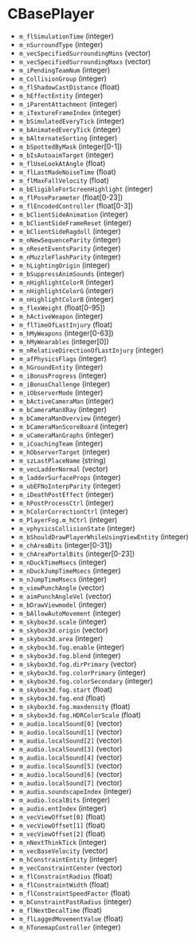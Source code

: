 # CBasePlayer

* `m_flSimulationTime` (integer)
* `m_nSurroundType` (integer)
* `m_vecSpecifiedSurroundingMins` (vector)
* `m_vecSpecifiedSurroundingMaxs` (vector)
* `m_iPendingTeamNum` (integer)
* `m_CollisionGroup` (integer)
* `m_flShadowCastDistance` (float)
* `m_hEffectEntity` (integer)
* `m_iParentAttachment` (integer)
* `m_iTextureFrameIndex` (integer)
* `m_bSimulatedEveryTick` (integer)
* `m_bAnimatedEveryTick` (integer)
* `m_bAlternateSorting` (integer)
* `m_bSpottedByMask` (integer\[0-1])
* `m_bIsAutoaimTarget` (integer)
* `m_flUseLookAtAngle` (float)
* `m_flLastMadeNoiseTime` (float)
* `m_flMaxFallVelocity` (float)
* `m_bEligibleForScreenHighlight` (integer)
* `m_flPoseParameter` (float\[0-23])
* `m_flEncodedController` (float\[0-3])
* `m_bClientSideAnimation` (integer)
* `m_bClientSideFrameReset` (integer)
* `m_bClientSideRagdoll` (integer)
* `m_nNewSequenceParity` (integer)
* `m_nResetEventsParity` (integer)
* `m_nMuzzleFlashParity` (integer)
* `m_hLightingOrigin` (integer)
* `m_bSuppressAnimSounds` (integer)
* `m_nHighlightColorR` (integer)
* `m_nHighlightColorG` (integer)
* `m_nHighlightColorB` (integer)
* `m_flexWeight` (float\[0-95])
* `m_hActiveWeapon` (integer)
* `m_flTimeOfLastInjury` (float)
* `m_hMyWeapons` (integer\[0-63])
* `m_hMyWearables` (integer\[0])
* `m_nRelativeDirectionOfLastInjury` (integer)
* `m_afPhysicsFlags` (integer)
* `m_hGroundEntity` (integer)
* `m_iBonusProgress` (integer)
* `m_iBonusChallenge` (integer)
* `m_iObserverMode` (integer)
* `m_bActiveCameraMan` (integer)
* `m_bCameraManXRay` (integer)
* `m_bCameraManOverview` (integer)
* `m_bCameraManScoreBoard` (integer)
* `m_uCameraManGraphs` (integer)
* `m_iCoachingTeam` (integer)
* `m_hObserverTarget` (integer)
* `m_szLastPlaceName` (string)
* `m_vecLadderNormal` (vector)
* `m_ladderSurfaceProps` (integer)
* `m_ubEFNoInterpParity` (integer)
* `m_iDeathPostEffect` (integer)
* `m_hPostProcessCtrl` (integer)
* `m_hColorCorrectionCtrl` (integer)
* `m_PlayerFog.m_hCtrl` (integer)
* `m_vphysicsCollisionState` (integer)
* `m_bShouldDrawPlayerWhileUsingViewEntity` (integer)
* `m_chAreaBits` (integer\[0-31])
* `m_chAreaPortalBits` (integer\[0-23])
* `m_nDuckTimeMsecs` (integer)
* `m_nDuckJumpTimeMsecs` (integer)
* `m_nJumpTimeMsecs` (integer)
* `m_viewPunchAngle` (vector)
* `m_aimPunchAngleVel` (vector)
* `m_bDrawViewmodel` (integer)
* `m_bAllowAutoMovement` (integer)
* `m_skybox3d.scale` (integer)
* `m_skybox3d.origin` (vector)
* `m_skybox3d.area` (integer)
* `m_skybox3d.fog.enable` (integer)
* `m_skybox3d.fog.blend` (integer)
* `m_skybox3d.fog.dirPrimary` (vector)
* `m_skybox3d.fog.colorPrimary` (integer)
* `m_skybox3d.fog.colorSecondary` (integer)
* `m_skybox3d.fog.start` (float)
* `m_skybox3d.fog.end` (float)
* `m_skybox3d.fog.maxdensity` (float)
* `m_skybox3d.fog.HDRColorScale` (float)
* `m_audio.localSound[0]` (vector)
* `m_audio.localSound[1]` (vector)
* `m_audio.localSound[2]` (vector)
* `m_audio.localSound[3]` (vector)
* `m_audio.localSound[4]` (vector)
* `m_audio.localSound[5]` (vector)
* `m_audio.localSound[6]` (vector)
* `m_audio.localSound[7]` (vector)
* `m_audio.soundscapeIndex` (integer)
* `m_audio.localBits` (integer)
* `m_audio.entIndex` (integer)
* `m_vecViewOffset[0]` (float)
* `m_vecViewOffset[1]` (float)
* `m_vecViewOffset[2]` (float)
* `m_nNextThinkTick` (integer)
* `m_vecBaseVelocity` (vector)
* `m_hConstraintEntity` (integer)
* `m_vecConstraintCenter` (vector)
* `m_flConstraintRadius` (float)
* `m_flConstraintWidth` (float)
* `m_flConstraintSpeedFactor` (float)
* `m_bConstraintPastRadius` (integer)
* `m_flNextDecalTime` (float)
* `m_flLaggedMovementValue` (float)
* `m_hTonemapController` (integer)
